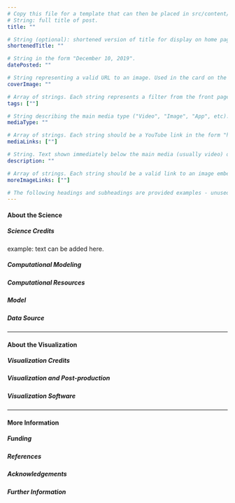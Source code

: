 ```yaml
---
# Copy this file for a template that can then be placed in src/content/visualizations.
# String: full title of post.
title: ""

# String (optional): shortened version of title for display on home page in card.
shortenedTitle: ""

# String in the form "December 10, 2019".
datePosted: "" 

# String representing a valid URL to an image. Used in the card on the main page.
coverImage: ""

# Array of strings. Each string represents a filter from the front page.
tags: [""]

# String describing the main media type ("Video", "Image", "App", etc). Is displayed in the post heading as a small tag.
mediaType: ""

# Array of strings. Each string should be a YouTube link in the form "https://www.youtube.com/embed/..."
mediaLinks: [""]

# String. Text shown immediately below the main media (usually video) on a post.
description: ""

# Array of strings. Each string should be a valid link to an image embed.
moreImageLinks: [""]

# The following headings and subheadings are provided examples - unused ones can be deleted.
---
```

#### About the Science

##### Science Credits

example: text can be added here.

##### Computational Modeling



##### Computational Resources



##### Model



##### Data Source



___

#### About the Visualization

##### Visualization Credits



##### Visualization and Post-production



##### Visualization Software



___

#### More Information

##### Funding



##### References



##### Acknowledgements



##### Further Information

